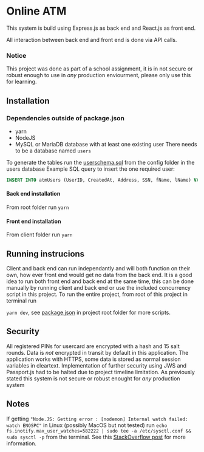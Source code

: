 # Online ATM

This system is build using Express.js as back end and React.js as front end.

All interaction between back end and front end is done via API calls.

### Notice

This project was done as part of a school assignment, it is in not secure or robust enough to use in _any_ production enviourment, please only use this for learning.

## Installation

### Dependencies outside of package.json

- yarn
- NodeJS
- MySQL or MariaDB database with at least one existing user
  There needs to be a database named `users`

To generate the tables run the [userschema.sql](./config/userschema.sql)
from the config folder in the users database
Example SQL query to insert the one required user:

```SQL
INSERT INTO atmUsers (UserID, CreatedAt, Address, SSN, fName, lName) VALUES (0,"1991-03-25 10:11:12","Pilestredet 52", 110391387, "Anna", "Sethnes");
```

#### Back end installation

From root folder run `yarn`

#### Front end installation

From client folder run `yarn`

## Running instrucions

Client and back end can run independantly and will both function on their own, how ever front end would get no data from the back end. It is a good idea to run both front end and back end at the same time, this can be done manually by running client and back end or use the included concurrency script in this project. To run the entire project, from root of this project in terminal run

`yarn dev`, see [package.json](./package.json) in project root folder for more scripts.

## Security

All registered PINs for usercard are encrypted with a hash and 15 salt rounds. Data is _not_ encrypted in transit by default in this application. The application works with HTTPS, some data is stored as normal session variables in cleartext. Implementation of further security using JWS and Passport.js had to be halted due to project timeline limitation. As previously stated this system is not secure or robust enought for _any_ production system

## Notes

If getting `"Node.JS: Getting error : [nodemon] Internal watch failed: watch ENOSPC"` in Linux (possibly MacOS but not tested) run
`echo fs.inotify.max_user_watches=582222 | sudo tee -a /etc/sysctl.conf && sudo sysctl -p` from the terminal. See this [StackOverflow post](https://stackoverflow.com/questions/34662574/node-js-getting-error-nodemon-internal-watch-failed-watch-enospc) for more information.
